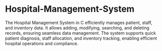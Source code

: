 # Hospital-Management-System
The Hospital Management System in C efficiently manages patient, staff, and inventory data. It allows adding, modifying, searching, and deleting records, ensuring seamless data management. The system supports quick patient diagnosis, staff allocation, and inventory tracking, enabling efficient hospital operations and compliance.
